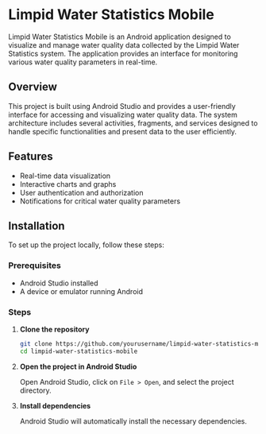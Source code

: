 # Limpid Water Statistics Mobile

Limpid Water Statistics Mobile is an Android application designed to visualize and manage water quality data collected by the Limpid Water Statistics system. The application provides an interface for monitoring various water quality parameters in real-time.

## Overview

This project is built using Android Studio and provides a user-friendly interface for accessing and visualizing water quality data. The system architecture includes several activities, fragments, and services designed to handle specific functionalities and present data to the user efficiently.

## Features

- Real-time data visualization
- Interactive charts and graphs
- User authentication and authorization
- Notifications for critical water quality parameters

## Installation

To set up the project locally, follow these steps:

### Prerequisites

- Android Studio installed
- A device or emulator running Android

### Steps

1. **Clone the repository**

   ```bash
   git clone https://github.com/yourusername/limpid-water-statistics-mobile.git
   cd limpid-water-statistics-mobile
   ```

2. **Open the project in Android Studio**

   Open Android Studio, click on `File > Open`, and select the project directory.

3. **Install dependencies**

   Android Studio will automatically install the necessary dependencies.
